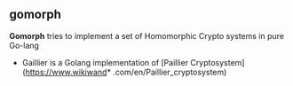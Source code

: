 ## gomorph


**Gomorph** tries to implement a set of Homomorphic Crypto systems in pure Go-lang 

* Gaillier is a Golang implementation of [Paillier Cryptosystem](https://www.wikiwand* .com/en/Paillier_cryptosystem)

